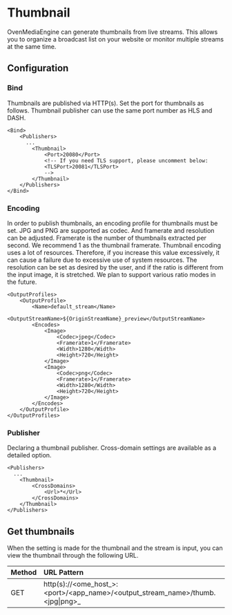 # Thumbnail

OvenMediaEngine can generate thumbnails from live streams. This allows you to organize a broadcast list on your website or monitor multiple streams at the same time.

## Configuration

### Bind

Thumbnails are published via HTTP\(s\). Set the port for thumbnails as follows. Thumbnail publisher can use the same port number as HLS and DASH.

```markup
<Bind>
	<Publishers>
	  ...
		<Thumbnail>
			<Port>20080</Port>
			<!-- If you need TLS support, please uncomment below:
			<TLSPort>20081</TLSPort>
			-->
		</Thumbnail>
	</Publishers>
</Bind>
```

### Encoding

In order to publish thumbnails, an encoding profile for thumbnails must be set. JPG and PNG are supported as codec. And framerate and resolution can be adjusted.  Framerate is the number of thumbnails extracted per second. We recommend 1 as the thumbnail framerate. Thumbnail encoding uses a lot of resources. Therefore, if you increase this value excessively, it can cause a failure due to excessive use of system resources. The resolution can be set as desired by the user, and if the ratio is different from the input image, it is stretched. We plan to support various ratio modes in the future.

```markup
<OutputProfiles>
	<OutputProfile>
		<Name>default_stream</Name>
		<OutputStreamName>${OriginStreamName}_preview</OutputStreamName>
		<Encodes>
			<Image>
				<Codec>jpeg</Codec>
				<Framerate>1</Framerate>
				<Width>1280</Width>
				<Height>720</Height>
			</Image>
			<Image>
				<Codec>png</Codec>
				<Framerate>1</Framerate>
				<Width>1280</Width>
				<Height>720</Height>
			</Image>
		</Encodes>
	</OutputProfile>
</OutputProfiles>
```

### Publisher

Declaring a thumbnail publisher. Cross-domain settings are available as a detailed option.

```markup
<Publishers>
  ...
	<Thumbnail>
		<CrossDomains>
			<Url>*</Url>
		</CrossDomains>	
	</Thumbnail>
</Publishers>
```

## Get thumbnails

When the setting is made for the thumbnail and the stream is input, you can view the thumbnail through the following URL.

| Method | URL Pattern |
| :--- | :--- |
| GET | http\(s\)://&lt;ome\_host_&gt;:&lt;port&gt;/&lt;app\_name&gt;/&lt;output\_stream\_name&gt;/thumb.&lt;jpg\|png&gt;_ |

